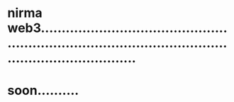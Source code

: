 # nirma web3.................................................................................................................................
# soon..........
